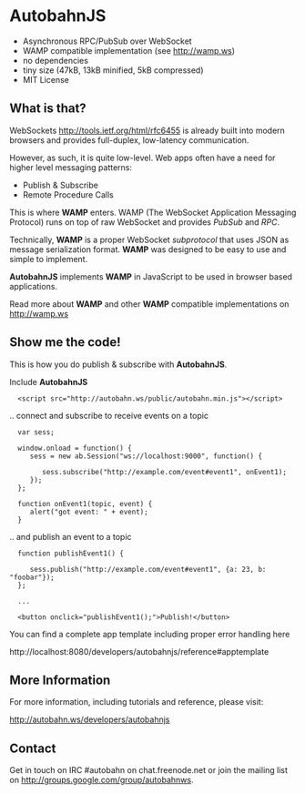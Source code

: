AutobahnJS
==========

  * Asynchronous RPC/PubSub over WebSocket
  * WAMP compatible implementation (see http://wamp.ws)
  * no dependencies
  * tiny size (47kB, 13kB minified, 5kB compressed)
  * MIT License


What is that?
-------------

WebSockets <http://tools.ietf.org/html/rfc6455> is already built into
modern browsers and provides full-duplex, low-latency communication.

However, as such, it is quite low-level. Web apps often have a need for
higher level messaging patterns:

  * Publish & Subscribe
  * Remote Procedure Calls

This is where **WAMP** enters. WAMP (The WebSocket Application Messaging Protocol)
runs on top of raw WebSocket and provides *PubSub* and *RPC*.

Technically, **WAMP** is a proper WebSocket *subprotocol* that uses JSON as
message serialization format. **WAMP** was designed to be easy to use and
simple to implement.

**AutobahnJS** implements **WAMP** in JavaScript to be used in browser
based applications.

Read more about **WAMP** and other **WAMP** compatible implementations
on http://wamp.ws


Show me the code!
-----------------

This is how you do publish & subscribe with **AutobahnJS**.

Include **AutobahnJS**

      <script src="http://autobahn.ws/public/autobahn.min.js"></script>

.. connect and subscribe to receive events on a topic

      var sess;

      window.onload = function() {
         sess = new ab.Session("ws://localhost:9000", function() {

            sess.subscribe("http://example.com/event#event1", onEvent1);
         });
      };

      function onEvent1(topic, event) {
         alert("got event: " + event);
      }


.. and publish an event to a topic


      function publishEvent1() {

         sess.publish("http://example.com/event#event1", {a: 23, b: "foobar"});
      };

      ...

      <button onclick="publishEvent1();">Publish!</button>


You can find a complete app template including proper error handling here

   http://localhost:8080/developers/autobahnjs/reference#apptemplate


More Information
----------------

For more information, including tutorials and reference, please visit:

   http://autobahn.ws/developers/autobahnjs


Contact
-------

Get in touch on IRC #autobahn on chat.freenode.net or join the mailing
list on http://groups.google.com/group/autobahnws.
